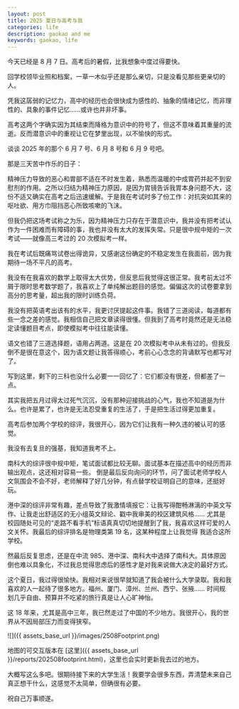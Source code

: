 ```yaml
---
layout: post
title: 2025 夏日与高考与我
categories: life
description: gaokao and me
keywords: gaokao, life
---
```


今天已经是 8 月 7 日。高考后的暑假，比我想象中度过得要快。

回学校领毕业照和档案，一草一木似乎还是那么亲切，只是没看见那些更亲切的人。

凭我这孱弱的记忆力，高中的经历也会很快成为感性的、抽象的情绪记忆，而非理性的、具象的事件记忆……或许也并非坏事。

高考这两个字确实因为其结束而降格为意识中的符号了，但这不意味着其重量的流逝。反而潜意识中的重视让它在梦里出现，以不愉快的形式。

谈谈 2025 年的那个 6 月 7 号、6 月 8 号和 6 月 9 号吧。

那是三天苦中作乐的日子：

精神压力导致的恶心和胃部不适在不时发生着，熟悉而温暖的中成胃药并起不到安慰剂的作用。之所以归结为精神压力原因，是因为胃镜告诉我胃本身问题不大，这份不适又确实在高考之后迅速缓解。于是我在考试时多了份工作：对抗突如其来的呕吐欲、用方巾阻挡恶心所致咳嗽的飞沫。

但我仍把这场考试称之为乐，因为精神压力只存在于潜意识中，我并没有把考试认作为一件困难而有障碍的事，我也并没有太大的发挥失常。只是很中规中矩的一次考试——就像高三考过的 20 次模拟考一样。

我在考试后既痛骂试卷出得诡异，又感谢这份确定的不稳定发生在我面前，因为我期待一场不平凡的高考。

我没有在我喜欢的数学上取得太大优势，但反思后我觉得这很正常。我考前太过不屑于限时思考数学题了，我喜欢上了单纯解出题目的感觉。偏偏这次的试卷要拿到高分的思考量，超出我的限时训练负荷。

我没有把英语考出该有的水平，我更讨厌提起这件事。我错了三道阅读，每道都有些一念之差的感觉。我相信自己把文章读得很懂。但我到了高考时竟然还是无法稳定读懂题目考点，即使模拟考中往往能读懂。

语文也错了三道选择题，语用占两道。这是在 20 次模拟考中从未有过的。但我反倒不是很在意这个，因为语文题让我答得顺心，考前心心念念的背诵默写也都写对了。

写到这里，剩下的三科也没什么必要一一回忆了：它们都没有很差，但都差了一点。

其实我把五月过得太过死气沉沉，没有那种迎接挑战的心气，我也不知道是为什么。也许是累了，也许是无法忍受重复的生活了，于是把生活过得更加重复。

高考后参加两个学校的综评，我很开心，因为它们让我有一种久违的被认可的感觉。

我没有去复旦的强基，我知道我考不上。

南科大的综评很中规中矩，笔试面试都比较无聊。面试基本在描述高中的经历而非输出观点，这还相对容易一些。
倒是最后反向询问的环节，问了面试老师学校人文氛围会不会不好，老师解释了好几分钟，有点替学校证明自己的意味，还挺好玩。

港中深的综评非常有趣，差点导致了我激情填报它：让我写得酣畅淋漓的中英文写作、让我走出舒适区的无小组英文辩论、戳中我审美的校区建筑风格……
尤其是校园随处可见的“走路不看手机”标语真真切切地提醒到了我，我喜欢这样可爱的人文关怀。我最后的综评排名是物理类第 19 名，这某种程度上让我觉得
我适合这所学校。

然最后反复思虑，还是在中流 985、港中深、南科大中选择了南科大。具体原因倒也难以具象化，不过我总觉得思虑后的感性才是对我来说做大决定的最好方式。

这个夏日，我过得很愉快。我相对来说很早就知道了我会被什么大学录取。我和我喜欢的人一起待了很多地方。福州、厦门、漳州、兰州、西宁、张掖……
时间规划几乎自由、预算并不吃紧的旅行真是让人心旷神怡。

这 18 年来，尤其是高中三年，我已然走过了中国的不少地方。我很开心，我的世界从不因局部压力而变得狭窄。

![]({{ assets_base_url }}/images/2508Footprint.png)

地图的可交互版本在 [这里]({{ assets_base_url }}/reports/202508footprint.html)，这里也会实时更新我去过的地方。

大概写这么多吧。很期待接下来的大学生活！我要学会很多东西，弄清楚未来自己真正想干什么，这感觉不太简单，但确很有必要。

祝自己万事顺遂。